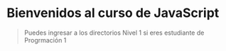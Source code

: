 # Bienvenidos al curso de JavaScript

> Puedes ingresar a los directorios Nivel 1 si eres estudiante de Progrmación 1

